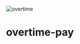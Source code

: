 ![overtime](https://github.com/j-rowlins/overtime-pay/assets/146708764/851a373a-5056-4e46-a4ae-b87cea1e87bf)
# overtime-pay
